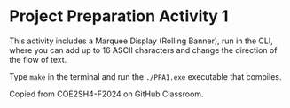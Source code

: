 # Project Preparation Activity 1

This activity includes a Marquee Display (Rolling Banner), run in the CLI, where you can add up to 16 ASCII characters and change the direction of the flow of text.

Type `make` in the terminal and run the `./PPA1.exe` executable that compiles.

Copied from COE2SH4-F2024 on GitHub Classroom.